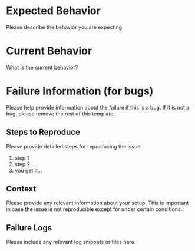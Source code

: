 # Expected Behavior
Please describe the behavior you are expecting

# Current Behavior
What is the current behavior?

# Failure Information (for bugs)
Please help provide information about the failure if this is a bug. If it is not a bug, please remove the rest of this template.

## Steps to Reproduce
Please provide detailed steps for reproducing the issue.
1. step 1
2. step 2
3. you get it...

## Context
Please provide any relevant information about your setup. This is important in case the issue is not reproducible except for under certain conditions.

## Failure Logs
Please include any relevant log snippets or files here.
